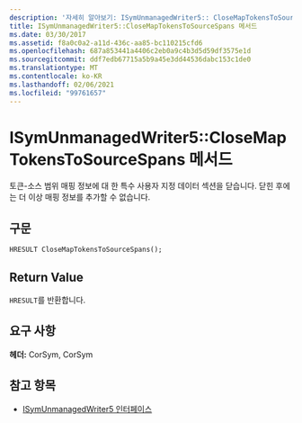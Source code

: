 ```yaml
---
description: '자세히 알아보기: ISymUnmanagedWriter5:: CloseMapTokensToSourceSpans 메서드'
title: ISymUnmanagedWriter5::CloseMapTokensToSourceSpans 메서드
ms.date: 03/30/2017
ms.assetid: f8a0c0a2-a11d-436c-aa85-bc110215cfd6
ms.openlocfilehash: 687a853441a4406c2eb0a9c4b3d5d59df3575e1d
ms.sourcegitcommit: ddf7edb67715a5b9a45e3dd44536dabc153c1de0
ms.translationtype: MT
ms.contentlocale: ko-KR
ms.lasthandoff: 02/06/2021
ms.locfileid: "99761657"
---
```

# <a name="isymunmanagedwriter5closemaptokenstosourcespans-method"></a>ISymUnmanagedWriter5::CloseMapTokensToSourceSpans 메서드

토큰-소스 범위 매핑 정보에 대 한 특수 사용자 지정 데이터 섹션을 닫습니다. 닫힌 후에는 더 이상 매핑 정보를 추가할 수 없습니다.  
  
## <a name="syntax"></a>구문  
  
```idl  
HRESULT CloseMapTokensToSourceSpans();  
```  
  
## <a name="return-value"></a>Return Value  

 `HRESULT`를 반환합니다.  
  
## <a name="requirements"></a>요구 사항  

 **헤더:** CorSym, CorSym  
  
## <a name="see-also"></a>참고 항목

- [ISymUnmanagedWriter5 인터페이스](isymunmanagedwriter5-interface.md)
